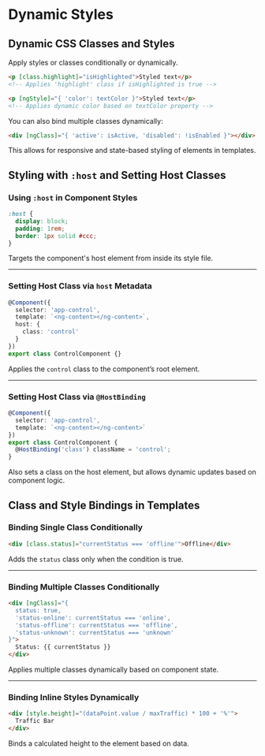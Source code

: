# Dynamic Styles

## Dynamic CSS Classes and Styles
Apply styles or classes conditionally or dynamically.

```html
<p [class.highlight]="isHighlighted">Styled text</p>
<!-- Applies 'highlight' class if isHighlighted is true -->

<p [ngStyle]="{ 'color': textColor }">Styled text</p>
<!-- Applies dynamic color based on textColor property -->
```

You can also bind multiple classes dynamically:
```html
<div [ngClass]="{ 'active': isActive, 'disabled': !isEnabled }"></div>
```

This allows for responsive and state-based styling of elements in templates.

## Styling with `:host` and Setting Host Classes

### Using `:host` in Component Styles
```css
:host {
  display: block;
  padding: 1rem;
  border: 1px solid #ccc;
}
```

Targets the component's host element from inside its style file.

---

### Setting Host Class via `host` Metadata
```ts
@Component({
  selector: 'app-control',
  template: `<ng-content></ng-content>`,
  host: {
    class: 'control'
  }
})
export class ControlComponent {}
```

Applies the `control` class to the component’s root element.

---

### Setting Host Class via `@HostBinding`
```ts
@Component({
  selector: 'app-control',
  template: `<ng-content></ng-content>`
})
export class ControlComponent {
  @HostBinding('class') className = 'control';
}
```

Also sets a class on the host element, but allows dynamic updates based on component logic.

## Class and Style Bindings in Templates

### Binding Single Class Conditionally
```html
<div [class.status]="currentStatus === 'offline'">Offline</div>
```

Adds the `status` class only when the condition is true.

---

### Binding Multiple Classes Conditionally
```html
<div [ngClass]="{
  status: true,
  'status-online': currentStatus === 'online',
  'status-offline': currentStatus === 'offline',
  'status-unknown': currentStatus === 'unknown'
}">
  Status: {{ currentStatus }}
</div>
```

Applies multiple classes dynamically based on component state.

---

### Binding Inline Styles Dynamically
```html
<div [style.height]="(dataPoint.value / maxTraffic) * 100 + '%'">
  Traffic Bar
</div>
```

Binds a calculated height to the element based on data.

